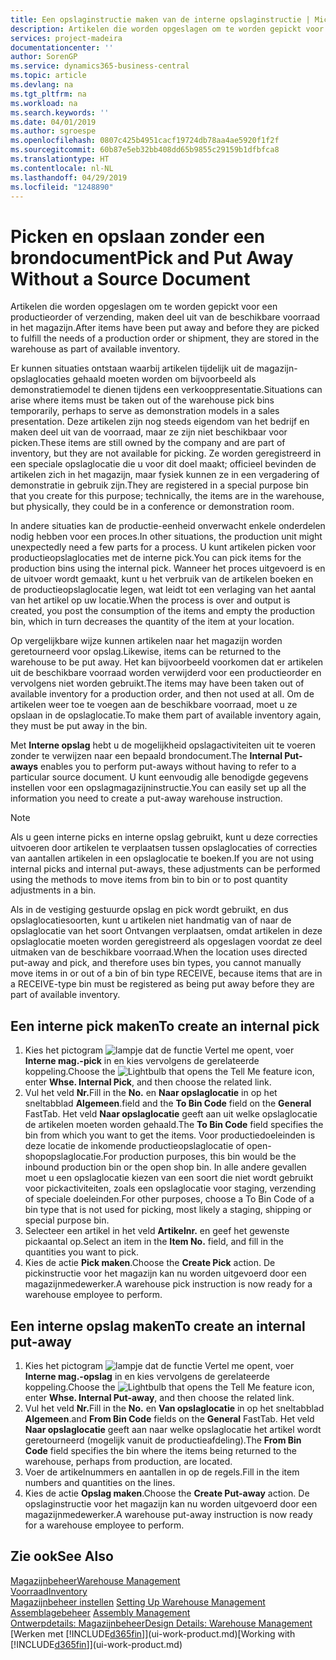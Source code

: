 ```yaml
---
title: Een opslaginstructie maken van de interne opslaginstructie | Microsoft Docs
description: Artikelen die worden opgeslagen om te worden gepickt voor een productieorder of verzending, maken deel uit van de beschikbare voorraad in het magazijn.
services: project-madeira
documentationcenter: ''
author: SorenGP
ms.service: dynamics365-business-central
ms.topic: article
ms.devlang: na
ms.tgt_pltfrm: na
ms.workload: na
ms.search.keywords: ''
ms.date: 04/01/2019
ms.author: sgroespe
ms.openlocfilehash: 0807c425b4951cacf19724db78aa4ae5920f1f2f
ms.sourcegitcommit: 60b87e5eb32bb408dd65b9855c29159b1dfbfca8
ms.translationtype: HT
ms.contentlocale: nl-NL
ms.lasthandoff: 04/29/2019
ms.locfileid: "1248890"
---
```

# <a name="pick-and-put-away-without-a-source-document"></a><span data-ttu-id="ecd39-103">Picken en opslaan zonder een brondocument</span><span class="sxs-lookup"><span data-stu-id="ecd39-103">Pick and Put Away Without a Source Document</span></span>
<span data-ttu-id="ecd39-104">Artikelen die worden opgeslagen om te worden gepickt voor een productieorder of verzending, maken deel uit van de beschikbare voorraad in het magazijn.</span><span class="sxs-lookup"><span data-stu-id="ecd39-104">After items have been put away and before they are picked to fulfill the needs of a production order or shipment, they are stored in the warehouse as part of available inventory.</span></span>  

<span data-ttu-id="ecd39-105">Er kunnen situaties ontstaan waarbij artikelen tijdelijk uit de magazijn-opslaglocaties gehaald moeten worden om bijvoorbeeld als demonstratiemodel te dienen tijdens een verkooppresentatie.</span><span class="sxs-lookup"><span data-stu-id="ecd39-105">Situations can arise where items must be taken out of the warehouse pick bins temporarily, perhaps to serve as demonstration models in a sales presentation.</span></span> <span data-ttu-id="ecd39-106">Deze artikelen zijn nog steeds eigendom van het bedrijf en maken deel uit van de voorraad, maar ze zijn niet beschikbaar voor picken.</span><span class="sxs-lookup"><span data-stu-id="ecd39-106">These items are still owned by the company and are part of inventory, but they are not available for picking.</span></span> <span data-ttu-id="ecd39-107">Ze worden geregistreerd in een speciale opslaglocatie die u voor dit doel maakt; officieel bevinden de artikelen zich in het magazijn, maar fysiek kunnen ze in een vergadering of demonstratie in gebruik zijn.</span><span class="sxs-lookup"><span data-stu-id="ecd39-107">They are registered in a special purpose bin that you create for this purpose; technically, the items are in the warehouse, but physically, they could be in a conference or demonstration room.</span></span>  

<span data-ttu-id="ecd39-108">In andere situaties kan de productie-eenheid onverwacht enkele onderdelen nodig hebben voor een proces.</span><span class="sxs-lookup"><span data-stu-id="ecd39-108">In other situations, the production unit might unexpectedly need a few parts for a process.</span></span> <span data-ttu-id="ecd39-109">U kunt artikelen picken voor productieopslaglocaties met de interne pick.</span><span class="sxs-lookup"><span data-stu-id="ecd39-109">You can pick items for the production bins using the internal pick.</span></span> <span data-ttu-id="ecd39-110">Wanneer het proces uitgevoerd is en de uitvoer wordt gemaakt, kunt u het verbruik van de artikelen boeken en de productieopslaglocatie legen, wat leidt tot een verlaging van het aantal van het artikel op uw locatie.</span><span class="sxs-lookup"><span data-stu-id="ecd39-110">When the process is over and output is created, you post the consumption of the items and empty the production bin, which in turn decreases the quantity of the item at your location.</span></span>  

<span data-ttu-id="ecd39-111">Op vergelijkbare wijze kunnen artikelen naar het magazijn worden geretourneerd voor opslag.</span><span class="sxs-lookup"><span data-stu-id="ecd39-111">Likewise, items can be returned to the warehouse to be put away.</span></span> <span data-ttu-id="ecd39-112">Het kan bijvoorbeeld voorkomen dat er artikelen uit de beschikbare voorraad worden verwijderd voor een productieorder en vervolgens niet worden gebruikt.</span><span class="sxs-lookup"><span data-stu-id="ecd39-112">The items may have been taken out of available inventory for a production order, and then not used at all.</span></span> <span data-ttu-id="ecd39-113">Om de artikelen weer toe te voegen aan de beschikbare voorraad, moet u ze opslaan in de opslaglocatie.</span><span class="sxs-lookup"><span data-stu-id="ecd39-113">To make them part of available inventory again, they must be put away in the bin.</span></span>  

<span data-ttu-id="ecd39-114">Met **Interne opslag** hebt u de mogelijkheid opslagactiviteiten uit te voeren zonder te verwijzen naar een bepaald brondocument.</span><span class="sxs-lookup"><span data-stu-id="ecd39-114">The **Internal Put-aways** enables you to perform put-aways without having to refer to a particular source document.</span></span> <span data-ttu-id="ecd39-115">U kunt eenvoudig alle benodigde gegevens instellen voor een opslagmagazijninstructie.</span><span class="sxs-lookup"><span data-stu-id="ecd39-115">You can easily set up all the information you need to create a put-away warehouse instruction.</span></span>  

> [!NOTE]  
>  <span data-ttu-id="ecd39-116">Als u geen interne picks en interne opslag gebruikt, kunt u deze correcties uitvoeren door artikelen te verplaatsen tussen opslaglocaties of correcties van aantallen artikelen in een opslaglocatie te boeken.</span><span class="sxs-lookup"><span data-stu-id="ecd39-116">If you are not using internal picks and internal put-aways, these adjustments can be performed using the methods to move items from bin to bin or to post quantity adjustments in a bin.</span></span>  
>   
>  <span data-ttu-id="ecd39-117">Als in de vestiging gestuurde opslag en pick wordt gebruikt, en dus opslaglocatiesoorten, kunt u artikelen niet handmatig van of naar de opslaglocatie van het soort Ontvangen verplaatsen, omdat artikelen in deze opslaglocatie moeten worden geregistreerd als opgeslagen voordat ze deel uitmaken van de beschikbare voorraad.</span><span class="sxs-lookup"><span data-stu-id="ecd39-117">When the location uses directed put-away and pick, and therefore uses bin types, you cannot manually move items in or out of a bin of bin type RECEIVE, because items that are in a RECEIVE-type bin must be registered as being put away before they are part of available inventory.</span></span>  

## <a name="to-create-an-internal-pick"></a><span data-ttu-id="ecd39-118">Een interne pick maken</span><span class="sxs-lookup"><span data-stu-id="ecd39-118">To create an internal pick</span></span>  
1.  <span data-ttu-id="ecd39-119">Kies het pictogram ![lampje dat de functie Vertel me opent](media/ui-search/search_small.png "Vertel me wat u wilt doen"), voer **Interne mag.-pick** in en kies vervolgens de gerelateerde koppeling.</span><span class="sxs-lookup"><span data-stu-id="ecd39-119">Choose the ![Lightbulb that opens the Tell Me feature](media/ui-search/search_small.png "Tell me what you want to do") icon, enter **Whse. Internal Pick**, and then choose the related link.</span></span>  
2.  <span data-ttu-id="ecd39-120">Vul het veld **Nr.**</span><span class="sxs-lookup"><span data-stu-id="ecd39-120">Fill in the **No.**</span></span> <span data-ttu-id="ecd39-121">en **Naar opslaglocatie** in op het sneltabblad **Algemeen**.</span><span class="sxs-lookup"><span data-stu-id="ecd39-121">field and the **To Bin Code** field on the **General** FastTab.</span></span> <span data-ttu-id="ecd39-122">Het veld **Naar opslaglocatie** geeft aan uit welke opslaglocatie de artikelen moeten worden gehaald.</span><span class="sxs-lookup"><span data-stu-id="ecd39-122">The **To Bin Code** field specifies the bin from which you want to get the items.</span></span> <span data-ttu-id="ecd39-123">Voor productiedoeleinden is deze locatie de inkomende productieopslaglocatie of open-shopopslaglocatie.</span><span class="sxs-lookup"><span data-stu-id="ecd39-123">For production purposes, this bin would be the inbound production bin or the open shop bin.</span></span> <span data-ttu-id="ecd39-124">In alle andere gevallen moet u een opslaglocatie kiezen van een soort die niet wordt gebruikt voor pickactiviteiten, zoals een opslaglocatie voor staging, verzending of speciale doeleinden.</span><span class="sxs-lookup"><span data-stu-id="ecd39-124">For other purposes, choose a To Bin Code of a bin type that is not used for picking, most likely a staging, shipping or special purpose bin.</span></span>  
3.  <span data-ttu-id="ecd39-125">Selecteer een artikel in het veld **Artikelnr.** en geef het gewenste pickaantal op.</span><span class="sxs-lookup"><span data-stu-id="ecd39-125">Select an item in the **Item No.** field, and fill in the quantities you want to pick.</span></span>  
4. <span data-ttu-id="ecd39-126">Kies de actie **Pick maken**.</span><span class="sxs-lookup"><span data-stu-id="ecd39-126">Choose the **Create Pick** action.</span></span> <span data-ttu-id="ecd39-127">De pickinstructie voor het magazijn kan nu worden uitgevoerd door een magazijnmedewerker.</span><span class="sxs-lookup"><span data-stu-id="ecd39-127">A warehouse pick instruction is now ready for a warehouse employee to perform.</span></span>  

## <a name="to-create-an-internal-put-away"></a><span data-ttu-id="ecd39-128">Een interne opslag maken</span><span class="sxs-lookup"><span data-stu-id="ecd39-128">To create an internal put-away</span></span>  
1.  <span data-ttu-id="ecd39-129">Kies het pictogram ![lampje dat de functie Vertel me opent](media/ui-search/search_small.png "Vertel me wat u wilt doen"), voer **Interne mag.-opslag** in en kies vervolgens de gerelateerde koppeling.</span><span class="sxs-lookup"><span data-stu-id="ecd39-129">Choose the ![Lightbulb that opens the Tell Me feature](media/ui-search/search_small.png "Tell me what you want to do") icon, enter **Whse. Internal Put-away**, and then choose the related link.</span></span>  
2.  <span data-ttu-id="ecd39-130">Vul het veld **Nr.**</span><span class="sxs-lookup"><span data-stu-id="ecd39-130">Fill in the **No.**</span></span> <span data-ttu-id="ecd39-131">en **Van opslaglocatie** in op het sneltabblad **Algemeen**.</span><span class="sxs-lookup"><span data-stu-id="ecd39-131">and **From Bin Code** fields on the **General** FastTab.</span></span> <span data-ttu-id="ecd39-132">Het veld **Naar opslaglocatie** geeft aan naar welke opslaglocatie het artikel wordt geretourneerd (mogelijk vanuit de productieafdeling).</span><span class="sxs-lookup"><span data-stu-id="ecd39-132">The **From Bin Code** field specifies the bin where the items being returned to the warehouse, perhaps from production, are located.</span></span>  
3.  <span data-ttu-id="ecd39-133">Voer de artikelnummers en aantallen in op de regels.</span><span class="sxs-lookup"><span data-stu-id="ecd39-133">Fill in the item numbers and quantities on the lines.</span></span>  
4.  <span data-ttu-id="ecd39-134">Kies de actie **Opslag maken**.</span><span class="sxs-lookup"><span data-stu-id="ecd39-134">Choose the **Create Put-away** action.</span></span> <span data-ttu-id="ecd39-135">De opslaginstructie voor het magazijn kan nu worden uitgevoerd door een magazijnmedewerker.</span><span class="sxs-lookup"><span data-stu-id="ecd39-135">A warehouse put-away instruction is now ready for a warehouse employee to perform.</span></span>  

## <a name="see-also"></a><span data-ttu-id="ecd39-136">Zie ook</span><span class="sxs-lookup"><span data-stu-id="ecd39-136">See Also</span></span>  
[<span data-ttu-id="ecd39-137">Magazijnbeheer</span><span class="sxs-lookup"><span data-stu-id="ecd39-137">Warehouse Management</span></span>](warehouse-manage-warehouse.md)  
[<span data-ttu-id="ecd39-138">Voorraad</span><span class="sxs-lookup"><span data-stu-id="ecd39-138">Inventory</span></span>](inventory-manage-inventory.md)  
<span data-ttu-id="ecd39-139">[Magazijnbeheer instellen](warehouse-setup-warehouse.md)   </span><span class="sxs-lookup"><span data-stu-id="ecd39-139">[Setting Up Warehouse Management](warehouse-setup-warehouse.md)   </span></span>  
<span data-ttu-id="ecd39-140">[Assemblagebeheer](assembly-assemble-items.md)  </span><span class="sxs-lookup"><span data-stu-id="ecd39-140">[Assembly Management](assembly-assemble-items.md)  </span></span>  
[<span data-ttu-id="ecd39-141">Ontwerpdetails: Magazijnbeheer</span><span class="sxs-lookup"><span data-stu-id="ecd39-141">Design Details: Warehouse Management</span></span>](design-details-warehouse-management.md)  
<span data-ttu-id="ecd39-142">[Werken met [!INCLUDE[d365fin](includes/d365fin_md.md)]](ui-work-product.md)</span><span class="sxs-lookup"><span data-stu-id="ecd39-142">[Working with [!INCLUDE[d365fin](includes/d365fin_md.md)]](ui-work-product.md)</span></span>
